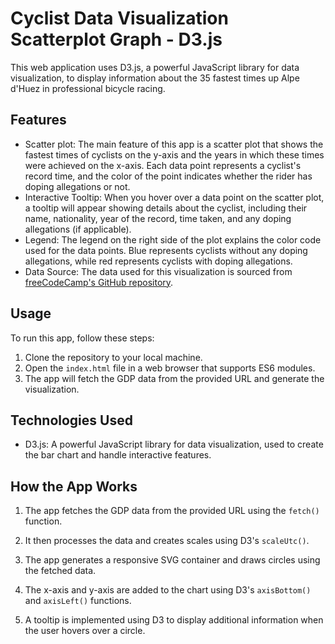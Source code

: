 # Cyclist Data Visualization Scatterplot Graph - D3.js

This web application uses D3.js, a powerful JavaScript library for data visualization, to display information about the 35 fastest times up Alpe d'Huez in professional bicycle racing.

## Features

- Scatter plot: The main feature of this app is a scatter plot that shows the fastest times of cyclists on the y-axis and the years in which these times were achieved on the x-axis. Each data point represents a cyclist's record time, and the color of the point indicates whether the rider has doping allegations or not.
- Interactive Tooltip: When you hover over a data point on the scatter plot, a tooltip will appear showing details about the cyclist, including their name, nationality, year of the record, time taken, and any doping allegations (if applicable).
- Legend: The legend on the right side of the plot explains the color code used for the data points. Blue represents cyclists without any doping allegations, while red represents cyclists with doping allegations.
- Data Source: The data used for this visualization is sourced from [freeCodeCamp's GitHub repository](https://github.com/freeCodeCamp/ProjectReferenceData).

## Usage

To run this app, follow these steps:

1. Clone the repository to your local machine.
2. Open the `index.html` file in a web browser that supports ES6 modules.
3. The app will fetch the GDP data from the provided URL and generate the visualization.

## Technologies Used

- D3.js: A powerful JavaScript library for data visualization, used to create the bar chart and handle interactive features.

## How the App Works

1. The app fetches the GDP data from the provided URL using the `fetch()` function.

2. It then processes the data and creates scales using D3's `scaleUtc()`.

3. The app generates a responsive SVG container and draws circles using the fetched data.

4. The x-axis and y-axis are added to the chart using D3's `axisBottom()` and `axisLeft()` functions.

5. A tooltip is implemented using D3 to display additional information when the user hovers over a circle.
